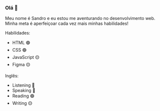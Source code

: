 ### Olá 👋
Meu nome é Sandro e eu estou me aventurando no desenvolvimento web. Minha meta é aperfeiçoar cada vez mais minhas habilidades!  

Habilidades:
+ HTML 🟢
+ CSS 🟢
+ JavaScript 🟡
+ Figma 🟡

Inglês:
+ Listening 🔴
+ Speaking 🔴
+ Reading 🟢
+ Writing 🟡
